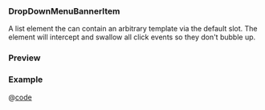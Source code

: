 <h3>DropDownMenuBannerItem</h3>

A list element the can contain an arbitrary template via the default slot. The element will intercept and swallow <Text highlight="true">all</Text> click events so they don't bubble up.

### Preview
<DynamicComponentDisplay type="DropDownMenuBannerItem">
  <DropDownMenuBannerItemPreview/>
</DynamicComponentDisplay>

### Example
@[code](@examples/DropDownMenuBannerItemExample.vue)